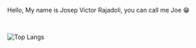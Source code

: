 Hello, My name is Josep Victor Rajadoli, you can call me Joe 😁

<br>

![Top Langs](https://github-readme-stats.vercel.app/api/top-langs/?username=sirjosep&theme=radical)

